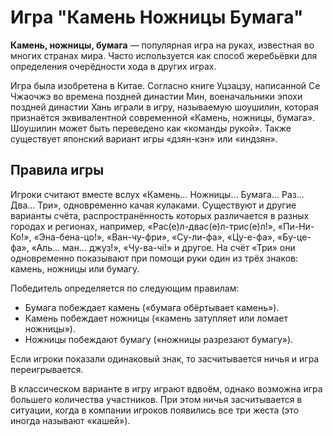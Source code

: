 # Игра "Камень Ножницы Бумага"
 
 **Камень, ножницы, бумага** — популярная игра на руках, известная во многих странах мира. Часто используется как способ жеребьёвки для определения очерёдности хода в других играх.
 
 Игра была изобретена в Китае. Согласно книге Уцзацзу, написанной Се Чжаочжэ во времена поздней династии Мин, военачальники эпохи поздней династии Хань играли в игру, называемую шоушилин, которая признаётся эквивалентной современной «Камень, ножницы, бумага». Шоушилин может быть переведено как «команды рукой». Также существует японский вариант игры «дзян-кэн» или «индзян». 
 
 ## Правила игры
 
 Игроки считают вместе вслух «Камень… Ножницы… Бумага… Раз… Два… Три», одновременно качая кулаками. Существуют и другие варианты счёта, распространённость которых различается в разных городах и регионах, например, «Рас(е)л-двас(е)л-трис(е)л!», «Пи-Ни-Ко!», «Эна-бена-цо!», «Ван-чу-фри», «Су-ли-фа», «Цу-е-фа», «Бу-це-фа», «Аль… ман… джуз!», «Чу-ва-чі!» и другое. На счёт «Три» они одновременно показывают при помощи руки один из трёх знаков: камень, ножницы или бумагу.

Победитель определяется по следующим правилам:

   - Бумага побеждает камень («бумага обёртывает камень»).
   - Камень побеждает ножницы («камень затупляет или ломает ножницы»).
   - Ножницы побеждают бумагу («ножницы разрезают бумагу»).

Если игроки показали одинаковый знак, то засчитывается ничья и игра переигрывается.

В классическом варианте в игру играют вдвоём, однако возможна игра большего количества участников. При этом ничья засчитывается в ситуации, когда в компании игроков появились все три жеста (это иногда называют «кашей»). 
